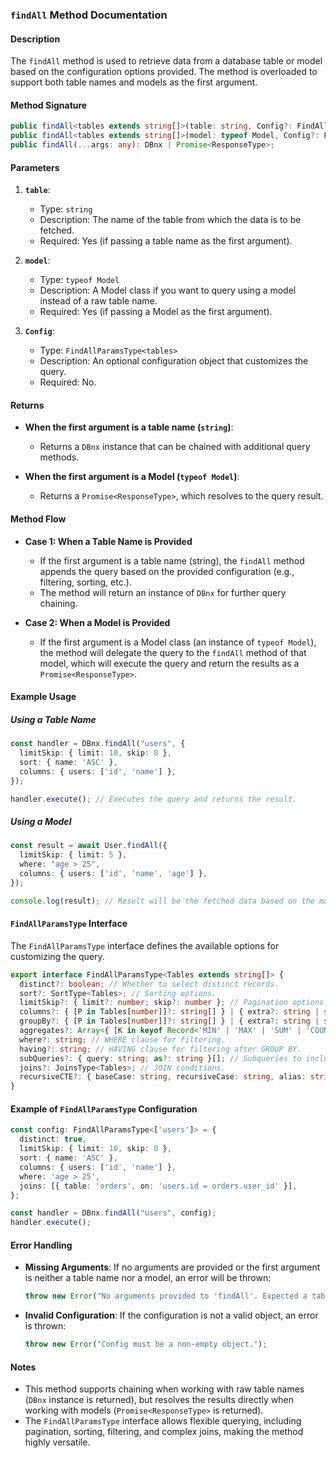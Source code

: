 ### `findAll` Method Documentation

#### Description

The `findAll` method is used to retrieve data from a database table or model based on the configuration options provided. The method is overloaded to support both table names and models as the first argument.

#### Method Signature

```typescript
public findAll<tables extends string[]>(table: string, Config?: FindAllParamsType<tables>): DBnx;
public findAll<tables extends string[]>(model: typeof Model, Config?: FindAllParamsType<tables>): Promise<ResponseType>;
public findAll(...args: any): DBnx | Promise<ResponseType>;
```

#### Parameters

1. **`table`**:
   - Type: `string`
   - Description: The name of the table from which the data is to be fetched.
   - Required: Yes (if passing a table name as the first argument).

2. **`model`**:
   - Type: `typeof Model`
   - Description: A Model class if you want to query using a model instead of a raw table name.
   - Required: Yes (if passing a Model as the first argument).

3. **`Config`**:
   - Type: `FindAllParamsType<tables>`
   - Description: An optional configuration object that customizes the query.
   - Required: No.

#### Returns

- **When the first argument is a table name (`string`)**:
  - Returns a `DBnx` instance that can be chained with additional query methods.
  
- **When the first argument is a Model (`typeof Model`)**:
  - Returns a `Promise<ResponseType>`, which resolves to the query result.

#### Method Flow

- **Case 1: When a Table Name is Provided**
  - If the first argument is a table name (string), the `findAll` method appends the query based on the provided configuration (e.g., filtering, sorting, etc.).
  - The method will return an instance of `DBnx` for further query chaining.

- **Case 2: When a Model is Provided**
  - If the first argument is a Model class (an instance of `typeof Model`), the method will delegate the query to the `findAll` method of that model, which will execute the query and return the results as a `Promise<ResponseType>`.

#### Example Usage

##### Using a Table Name

```typescript
const handler = DBnx.findAll("users", {
  limitSkip: { limit: 10, skip: 0 },
  sort: { name: 'ASC' },
  columns: { users: ['id', 'name'] },
});

handler.execute(); // Executes the query and returns the result.
```

##### Using a Model

```typescript
const result = await User.findAll({
  limitSkip: { limit: 5 },
  where: "age > 25",
  columns: { users: ['id', 'name', 'age'] },
});

console.log(result); // Result will be the fetched data based on the model query.
```

#### `FindAllParamsType` Interface

The `FindAllParamsType` interface defines the available options for customizing the query.

```typescript
export interface FindAllParamsType<Tables extends string[]> {
  distinct?: boolean; // Whether to select distinct records.
  sort?: SortType<Tables>; // Sorting options.
  limitSkip?: { limit?: number; skip?: number }; // Pagination options.
  columns?: { [P in Tables[number]]?: string[] } | { extra?: string | string[] } | string | string[]; // Columns to retrieve.
  groupBy?: { [P in Tables[number]]?: string[] } | { extra?: string | string[] } | string | string[]; // Grouping options.
  aggregates?: Array<{ [K in keyof Record<'MIN' | 'MAX' | 'SUM' | 'COUNT' | 'AVG', string>]?: string; } | { alias?: string; }>; // Aggregation functions.
  where?: string; // WHERE clause for filtering.
  having?: string; // HAVING clause for filtering after GROUP BY.
  subQueries?: { query: string; as?: string }[]; // Subqueries to include.
  joins?: JoinsType<Tables>; // JOIN conditions.
  recursiveCTE?: { baseCase: string, recursiveCase: string, alias: string }; // Recursive Common Table Expressions.
}
```

#### Example of `FindAllParamsType` Configuration

```typescript
const config: FindAllParamsType<['users']> = {
  distinct: true,
  limitSkip: { limit: 10, skip: 0 },
  sort: { name: 'ASC' },
  columns: { users: ['id', 'name'] },
  where: 'age > 25',
  joins: [{ table: 'orders', on: 'users.id = orders.user_id' }],
};

const handler = DBnx.findAll("users", config);
handler.execute();
```

#### Error Handling

- **Missing Arguments**: If no arguments are provided or the first argument is neither a table name nor a model, an error will be thrown:

  ```typescript
  throw new Error("No arguments provided to 'findAll'. Expected a table name or model.");
  ```

- **Invalid Configuration**: If the configuration is not a valid object, an error is thrown:

  ```typescript
  throw new Error("Config must be a non-empty object.");
  ```

#### Notes

- This method supports chaining when working with raw table names (`DBnx` instance is returned), but resolves the results directly when working with models (`Promise<ResponseType>` is returned).
- The `FindAllParamsType` interface allows flexible querying, including pagination, sorting, filtering, and complex joins, making the method highly versatile.
